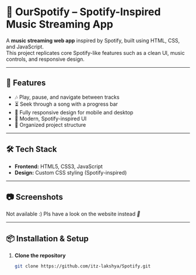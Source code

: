 # 🎵 OurSpotify – Spotify-Inspired Music Streaming App

A **music streaming web app** inspired by Spotify, built using HTML, CSS, and JavaScript.  
This project replicates core Spotify-like features such as a clean UI, music controls, and responsive design.

---

## 🚀 Features
- 🎶 Play, pause, and navigate between tracks
- ⏳ Seek through a song with a progress bar
- 📱 Fully responsive design for mobile and desktop
- 🎨 Modern, Spotify-inspired UI
- 📂 Organized project structure

---

## 🛠️ Tech Stack
- **Frontend:** HTML5, CSS3, JavaScript
- **Design:** Custom CSS styling (Spotify-inspired)

---

## 📷 Screenshots
Not available :)   Pls have a look on the website instead *🥰*

---

## 📦 Installation & Setup
1. **Clone the repository**
   ```bash
   git clone https://github.com/itz-lakshya/Spotify.git
